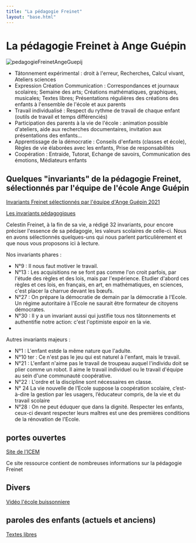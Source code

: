 ```yaml
---
title: "La pédagogie Freinet"
layout: "base.html"
---
```


# La pédagogie Freinet à Ange Guépin

![pedagogieFreinetAngeGuepij](/medias/pedagogieFreinetAngeGuepij.jpg)

* Tâtonnement expérimental :
droit à l'erreur, Recherches, Calcul vivant, Ateliers sciences
* Expression Création Communication :
Correspondances et journaux scolaires; Semaine des arts; Créations mathématiques, graphiques, musicales; Textes libres; Présentations régulières des créations des enfants à l'ensemble de l'école et aux parents
* Travail individualisé :
Respect du rythme de travail de chaque enfant (outils de travail et temps différenciés)
* Participation des parents à la vie de l'école :
animation possible d'ateliers, aide aux recherches documentaires, invitation aux présentations des enfants...
* Apprentissage de la démocratie :
Conseils d'enfants (classes et école), Règles de vie élaborées avec les enfants, Prise de responsabilités
* Coopération :
Entraide, Tutorat, Echange de savoirs, Communication des émotions, Médiateurs enfants

## Quelques "invariants" de la pédagogie Freinet, sélectionnés par l'équipe de l'école Ange Guépin

[Invariants Freinet sélectionnés par l'équipe d'Ange Guépin 2021](/medias/invariants-freinet-selectionnes-par-lequipe-dange-guepin-2021.pdf)

[Les invariants pédagogiques](https://drive.google.com/file/d/1RT3V8cHgtoCa4lKOX6AdWLxhf4ZdvxWM/view)

Celestin Freinet, à la fin de sa vie, a rédigé 32 invariants, pour encore préciser l'essence de sa pédagogie, les valeurs scolaires de celle-ci. Nous en avons sélectionnés quelques-uns qui nous parlent particulièrement et que nous vous proposons ici à lecture.

Nos invariants phares :
* N°9 : Il nous faut motiver le travail.
* N°13 : Les acquisitions ne se font pas comme l'on croit parfois, par l'étude des règles et des lois, mais par l'expérience. Etudier d'abord ces règles et ces lois, en français, en art, en mathématiques, en sciences, c'est placer la charrue devant les bœufs.
* N°27 : On prépare la démocratie de demain par la démocratie à l'Ecole. Un régime autoritaire à l'Ecole ne saurait être formateur de citoyens démocrates.
* N°30 : Il y a un invariant aussi qui justifie tous nos tâtonnements et authentifie notre action: c'est l'optimiste espoir en la vie.
*
Autres invariants majeurs :
* N°1 : L'enfant estde la même nature que l'adulte.
* N°10 ter : Ce n'est pas le jeu qui est naturel à l'enfant, mais le travail.
* N°21 : L'enfant n'aime pas le travail de troupeau auquel l'individu doit se plier comme un robot. Il aime le travail individuel ou le travail d'équipe au sein d'une communauté coopérative.
* N°22 : L'ordre et la discipline sont nécessaires en classe.
* N° 24 La vie nouvelle de l’Ecole suppose la coopération scolaire, c’est-à-dire la gestion par les usagers, l’éducateur compris, de la vie et du travail scolaire
* N°28 : On ne peut éduquer que dans la dignité. Respecter les enfants, ceux-ci devant respecter leurs maîtres est une des premières conditions de la rénovation de l'Ecole.

## portes ouvertes

[Site de l’ICEM](https://www.icem-pedagogie-freinet.org)

Ce site ressource contient de nombreuses informations sur la pédagogie Freinet 

## Divers
[Vidéo l'école buissonniere](https://drive.google.com/file/d/1Ft1hDwgFr3JjaQvXgJidKFJWaweCyGaG/view)

## paroles des enfants (actuels et anciens)
[Textes libres](https://drive.google.com/file/d/1lKd2r4W2j1AzEF4c505OyXYOFthlO4v5/view)

